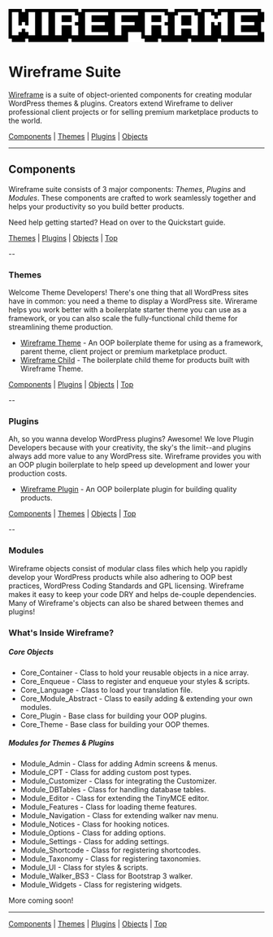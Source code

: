![Wireframe logo](wireframe-branding/mixatheme-wireframe-logo-fill.gif)

# Wireframe Suite

[Wireframe](https://github.com/mixatheme/Wireframe) is a suite of object-oriented components for creating modular WordPress themes & plugins. Creators extend Wireframe to deliver professional client projects or for selling premium marketplace products to the world.

[Components](https://github.com/mixatheme/Wireframe#components) | 
[Themes](https://github.com/mixatheme/Wireframe#themes) | [Plugins](https://github.com/mixatheme/Wireframe#plugins) | [Objects](https://github.com/mixatheme/Wireframe#objects)

---

## Components

Wireframe suite consists of 3 major components: *Themes*, *Plugins* and *Modules*. These components are crafted to work seamlessly together and helps your productivity so you build better products.

Need help getting started? Head on over to the Quickstart guide.

[Themes](https://github.com/mixatheme/Wireframe#themes) | [Plugins](https://github.com/mixatheme/Wireframe#plugins) | [Objects](https://github.com/mixatheme/Wireframe#objects) | [Top](https://github.com/mixatheme/Wireframe#wireframe-suite)

--

### Themes

Welcome Theme Developers! There's one thing that all WordPress sites have in common: you need a theme to display a WordPress site. Wirerame helps you work better with a boilerplate starter theme you can use as a framework, or you can also scale the fully-functional child theme for streamlining theme production.

* [Wireframe Theme](https://github.com/mixatheme/wireframe-theme) - An OOP boilerplate theme for using as a framework, parent theme, client project or premium marketplace product.
* [Wireframe Child](https://github.com/mixatheme/wireframe-child) - The boilerplate child theme for products built with Wireframe Theme.

[Components](https://github.com/mixatheme/Wireframe#components) | 
[Plugins](https://github.com/mixatheme/Wireframe#plugins) | [Objects](https://github.com/mixatheme/Wireframe#objects) | [Top](https://github.com/mixatheme/Wireframe#wireframe-suite)

--

### Plugins

Ah, so you wanna develop WordPress plugins? Awesome! We love Plugin Developers because with your creativity, the sky's the limit--and plugins always add more value to any WordPress site. Wireframe provides you with an OOP plugin boilerplate to help speed up development and lower your production costs.

* [Wireframe Plugin](https://github.com/mixatheme/wp-wireframe-plugin) - An OOP boilerplate plugin for building quality products.

[Components](https://github.com/mixatheme/Wireframe#components) | 
[Themes](https://github.com/mixatheme/Wireframe#themes) | [Objects](https://github.com/mixatheme/Wireframe#objects) | [Top](https://github.com/mixatheme/Wireframe#wireframe-suite)

--

### Modules

Wireframe objects consist of modular class files which help you rapidly develop your WordPress products while also adhering to OOP best practices, WordPress Coding Standards and GPL licensing. Wireframe makes it easy to keep your code DRY and helps de-couple dependencies. Many of Wireframe's objects can also be shared between themes and plugins!

### What's Inside Wireframe?

##### Core Objects

* Core_Container - Class to hold your reusable objects in a nice array.
* Core_Enqueue - Class to register and enqueue your styles & scripts.
* Core_Language - Class to load your translation file.
* Core_Module_Abstract - Class to easily adding & extending your own modules.
* Core_Plugin - Base class for building your OOP plugins.
* Core_Theme - Base class for building your OOP themes.

##### Modules for Themes & Plugins

* Module_Admin - Class for adding Admin screens & menus.
* Module_CPT - Class for adding custom post types.
* Module_Customizer - Class for integrating the Customizer.
* Module_DBTables - Class for handling database tables.
* Module_Editor - Class for extending the TinyMCE editor.
* Module_Features - Class for loading theme features.
* Module_Navigation - Class for extending walker nav menu.
* Module_Notices - Class for hooking notices.
* Module_Options - Class for adding options.
* Module_Settings - Class for adding settings.
* Module_Shortcode - Class for registering shortcodes.
* Module_Taxonomy - Class for registering taxonomies.
* Module_UI - Class for styles & scripts.
* Module_Walker_BS3 - Class for Bootstrap 3 walker.
* Module_Widgets - Class for registering widgets.

More coming soon!

---

[Components](https://github.com/mixatheme/Wireframe#components) | 
[Themes](https://github.com/mixatheme/Wireframe#themes) | [Plugins](https://github.com/mixatheme/Wireframe#plugins) | [Objects](https://github.com/mixatheme/Wireframe#objects) | [Top](https://github.com/mixatheme/Wireframe#wireframe-suite)
